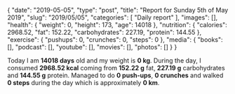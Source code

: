 {
    "date": "2019-05-05",
    "type": "post",
    "title": "Report for Sunday 5th of May 2019",
    "slug": "2019\/05\/05",
    "categories": [
        "Daily report"
    ],
    "images": [],
    "health": {
        "weight": 0,
        "height": 173,
        "age": 14018
    },
    "nutrition": {
        "calories": 2968.52,
        "fat": 152.22,
        "carbohydrates": 227.19,
        "protein": 144.55
    },
    "exercise": {
        "pushups": 0,
        "crunches": 0,
        "steps": 0
    },
    "media": {
        "books": [],
        "podcast": [],
        "youtube": [],
        "movies": [],
        "photos": []
    }
}

Today I am <strong>14018 days</strong> old and my weight is <strong>0 kg</strong>. During the day, I consumed <strong>2968.52 kcal</strong> coming from <strong>152.22 g</strong> fat, <strong>227.19 g</strong> carbohydrates and <strong>144.55 g</strong> protein. Managed to do <strong>0 push-ups</strong>, <strong>0 crunches</strong> and walked <strong>0 steps</strong> during the day which is approximately <strong>0 km</strong>.